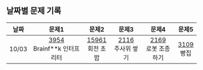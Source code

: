 ## 날짜별 문제 기록

|날짜|문제1|문제2|문제3|문제4|문제5|
|:---:|:---:|:---:|:---:|:---:|:---:|
|10/03|[3954](https://www.acmicpc.net/problem/3954)<br>Brainf**k 인터프리터|[15961](https://www.acmicpc.net/problem/15961)<br>회전 초밥|[2116](https://www.acmicpc.net/problem/2116)<br>주사위 쌓기|[2169](https://www.acmicpc.net/problem/2169)<br>로봇 조종하기|[3109](https://www.acmicpc.net/problem/3109)<br>빵집|